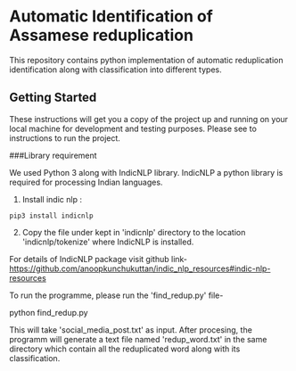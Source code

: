 # Automatic Identification of Assamese reduplication

This repository contains python implementation of automatic reduplication identification along with classification into different types.

## Getting Started

These instructions will get you a copy of the project up and running on your local machine for development and testing purposes. Please see to instructions to run the project.

###Library requirement

We used Python 3 along with IndicNLP library. IndicNLP a python library is required for processing Indian languages.

1) Install indic nlp : 

```
pip3 install indicnlp 

```
2) Copy the file under kept in 'indicnlp' directory to the location 'indicnlp/tokenize' where IndicNLP is installed.

For details of IndicNLP package visit github link- https://github.com/anoopkunchukuttan/indic_nlp_resources#indic-nlp-resources

To run the programme, please run the 'find_redup.py' file-

python find_redup.py 

This will take 'social_media_post.txt' as input. After procesing, the programm will generate a text file named 'redup_word.txt' in the same directory which contain all the reduplicated word along with its classification.
